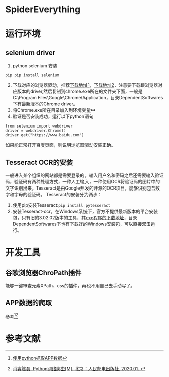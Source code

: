 # SpiderEverything



# 运行环境

## selenium driver

1. python selenium 安装

```
pip pip install selenium
```

2. 下载对应的浏览器驱动，推荐[下载地址1](https://npm.taobao.org/mirrors/chromedriver/)，[下载地址2](http://chromedriver.storage.googleapis.com/index.html)，注意要下载跟浏览器对应版本的driver,然后复制到chrome.exe所在的文件夹下面，一般是C:\Program Files\Google\Chrome\Application，目录DependentSoftwares下有最新版本的Chrome driver。
3. 将Chrome.exe所在目录加入到环境变量中
4. 验证是否安装成功，运行以下python语句

```
from selenium import webdriver
driver = webdriver.Chrome()
driver.get("https://www.baidu.com")
```
如果能正常打开百度页面，则说明浏览器驱动安装正确。

## Tesseract OCR的安装
一般进入某个组织的网站都是需要登录的，输入用户名和密码之后还需要输入验证码，验证码有两种处理方式，一种人工输入，一种使用OCR将验证码的图片中的文字识别出来。Tesseract是由Google开发的开源的OCR项目，能够识别包含数字和字母的验证码。
Tesseract的安装分为两步：
1. 使用pip安装Tesseract:``pip install pytesseract``
2. 安装Tesseract-ocr。在Windows系统下，官方不提供最新版本的平台安装包，只有旧的3.02.02版本的工具，其[exe程序的下载地址](https://sourceforge.net/projects/tesseract-ocr-alt/files/)，目录DependentSoftwares下也有下载好的Windows安装包，可以直接双击运行。



# 开发工具

## 谷歌浏览器ChroPath插件

能够一键审查元素XPath、css的插件，再也不用自己去手动写了。

## APP数据的爬取

参考[^3][^5]





# 参考文献

[^1]:[（美）LINDSAY BASSETT著；魏嘉汛译.图灵程序设计丛书 JSON必知必会[M].北京：人民邮电出版社.2016.](https://book.duxiu.com/bookDetail.jsp?dxNumber=000030163180&d=4F0A3CF4EDDF6C8673E256D7CBB09AD0&fenlei=1817040302&sw=json%E5%BF%85%E7%9F%A5%E5%BF%85%E4%BC%9A)
[^2]:[唐松，陈智铨编著.Python网络爬虫从入门到实践[M].北京：机械工业出版社.2017.](https://book.duxiu.com/bookDetail.jsp?dxNumber=000016779339&d=B010419C1F95CAA000598D5541AFA9CD&fenlei=18170403010205&sw=python%E7%BD%91%E7%BB%9C%E7%88%AC%E8%99%AB%E4%BB%8E%E5%85%A5%E9%97%A8%E5%88%B0%E5%AE%9E%E6%88%98)
[^3]:[使用python抓取APP数据](https://blog.csdn.net/qq_37275405/article/details/81181439)
[^4]:[（中国）东郭大猫.Scrapy网络爬虫实战[M].北京：清华大学出版社.2019.](https://book.duxiu.com/bookDetail.jsp?dxNumber=000018618625&d=C0F52B336A110031FBC52FEB2B1EF0D6&fenlei=18170403010205&sw=scrapy%E7%BD%91%E7%BB%9C%E7%88%AC%E8%99%AB)
[^5]:[肖睿陈磊. Python网络爬虫[M]. 北京：人民邮电出版社, 2020.01. ](https://book.duxiu.com/bookDetail.jsp?dxNumber=000018836678&d=B7D241515EFC54622FF391712BE31A34&fenlei=18170403010205&sw=python%E7%BD%91%E7%BB%9C%E7%88%AC%E8%99%AB)
[^6]:[selenium-python](https://github.com/baijum/selenium-python)

[^7]:[官方文档](https://www.selenium.dev/documentation/en/)